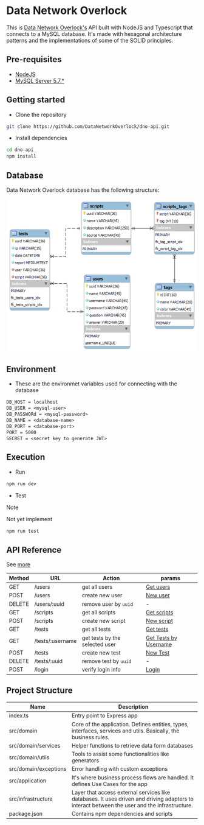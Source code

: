 # Data Network Overlock

This is [Data Network Overlock's](https://github.com/DataNetworkOverlock/DNOProject) API built with NodeJS and Typescript that connects to a MySQL database. It's made with hexagonal architecture patterns and the implementations of some of the SOLID principles.

## Pre-requisites

-   [NodeJS](https://nodejs.org/en/)
-   [MySQL Server 5.7.\*](https://dev.mysql.com/downloads/)

## Getting started

-   Clone the repository

```bash
git clone https://github.com/DataNetworkOverlock/dno-api.git
```

-   Install dependencies

```bash
cd dno-api
npm install
```

## Database

Data Network Overlock database has the following structure:

![Database relational model](./images/BBDD.png)

## Environment

-   These are the environmet variables used for connecting with the database

```
DB_HOST = localhost
DB_USER = <mysql-user>
DB_PASSWORd = <mysql-password>
DB_NAME = <database-name>
DB_PORT = <database-port>
PORT = 5000
SECRET = <secret key to generate JWT>
```

## Execution

-   Run

```bash
npm run dev
```

-   Test

> [!NOTE]
> Not yet implement

```bash
npm run test
```

## API Reference

See [more](./REFERENCE.md)

| Method | URL              | Action                         | params                                                        |
| ------ | ---------------- | ------------------------------ | ------------------------------------------------------------- |
| GET    | /users           | get all users                  | [Get users](./REFERENCE.md#get-users)                         |
| POST   | /users           | create new user                | [New user](./REFERENCE.md#new-user)                           |
| DELETE | /users/:uuid     | remove user by `uuid`          | -                                                             |
| GET    | /scripts         | get all scripts                | [Get scripts](./REFERENCE.md#get-scripts)                     |
| POST   | /scripts         | create new script              | [New script](./REFERENCE.md#new-script)                       |
| GET    | /tests           | get all tests                  | [Get tests](./REFERENCE.md#get-tests)                         |
| GET    | /tests/:username | get tests by the selected user | [Get Tests by Username](./REFERENCE.md#get-tests-by-username) |
| POST   | /tests           | create new test                | [New Test](./REFERENCE.md#new-test)                           |
| DELETE | /tests/:uuid     | remove test by `uuid`          | -                                                             |
| POST   | /login           | verify login info              | [Login](./REFERENCE.md#login)                                 |

## Project Structure

| Name                  | Description                                                                                                                                  |
| --------------------- | -------------------------------------------------------------------------------------------------------------------------------------------- |
| index.ts              | Entry point to Express app                                                                                                                   |
| src/domain            | Core of the application. Defines entities, types, interfaces, services and utils. Basically, the business rules.                             |
| src/domain/services   | Helper functions to retrieve data form databases                                                                                             |
| src/domain/utils      | Tools to assist some functionalities like generators                                                                                         |
| src/domain/exceptions | Error handling with custom exceptions                                                                                                        |
| src/application       | It's where business process flows are handled. It defines Use Cases for the app                                                              |
| src/infrastructure    | Layer that access external services like databases. It uses driven and driving adapters to interact between the user and the infrastructure. |
| package.json          | Contains npm dependencies and scripts                                                                                                        |
